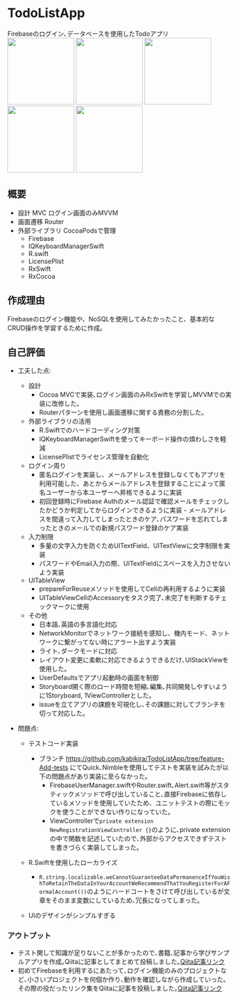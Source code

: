 # TodoListApp
Firebaseのログイン､データベースを使用したTodoアプリ  
<img width="150" src="https://github.com/user-attachments/assets/300cf866-61bf-4520-8c00-f5e68da5dd12">
<img width="150" src="https://github.com/user-attachments/assets/bf73a9b9-4b11-4790-8c8f-6779ee3f5bfb">
<img width="150" src="https://github.com/user-attachments/assets/bf8164b3-db3b-4f43-a364-2ac489527ede">
<img width="150" src="https://github.com/user-attachments/assets/12b6d9c0-4620-4a24-a298-c0be2717a84e">
<img width="150" src="https://github.com/user-attachments/assets/278bc3a5-afad-4a79-9989-308ecab2f191">


## 概要

* 設計 MVC  ログイン画面のみMVVM
* 画面遷移 Router  
* 外部ライブラリ  CocoaPodsで管理
    - Firebase
    - IQKeyboardManagerSwift
    - R.swift
    - LicensePlist
    - RxSwift
    - RxCocoa
## 作成理由
Firebaseのログイン機能や、NoSQLを使用してみたかったこと、基本的なCRUD操作を学習するために作成。  

## 自己評価
- 工夫した点:
	-  設計
		- Cocoa MVCで実装､ログイン画面のみRxSwiftを学習しMVVMでの実装に改修した。
		- Routerパターンを使用し画面遷移に関する責務の分割した｡
	- 外部ライブラリの活用
		- R.Swiftでのハードコーディング対策
		- IQKeyboardManagerSwiftを使ってキーボード操作の煩わしさを軽減
		- LicensePlistでライセンス管理を自動化
	- ログイン周り
		- 匿名ログインを実装し、メールアドレスを登録しなくてもアプリを利用可能した、あとからメールアドレスを登録することによって匿名ユーザーから本ユーザーへ昇格できるように実装
		- 初回登録時にFirebase Authのメール認証で確認メールをチェックしたかどうか判定してからログインできるように実装
                - メールアドレスを間違って入力してしまったときのケア､パスワードを忘れてしまったときのメールでの新規パスワード登録のケア実装
	- 入力制限
		- 多量の文字入力を防ぐためUITextField、UITextViewに文字制限を実装
		- パスワードやEmail入力の際、UITextFieldにスペースを入力させないよう実装
	- UITableView
		- prepareForReuseメソッドを使用してCellの再利用するように実装
		- UITableViewCellのAccessoryをタスク完了､未完了を判断するチェックマークに使用
	- その他
		- 日本語､英語の多言語化対応
  		- NetworkMonitorでネットワーク接続を感知し、機内モード、ネットワークに繋がってない時にアラート出すよう実装
		- ライト､ダークモードに対応
		- レイアウト変更に柔軟に対応できるようできるだけ､UIStackViewを使用した｡
		- UserDefaultsでアプリ起動時の画面を制御
		- Storyboard開く際のロード時間を短縮､編集､共同開発しやすいように1Storyboard, 1ViewControllerとした｡
		- issueを立てアプリの課題を可視化し､その課題に対してブランチを切って対応した｡

- 問題点:
	- テストコード実装
		- ブランチ https://github.com/kabikira/TodoListApp/tree/feature-Add-tests にてQuick､Nimbleを使用してテストを実装を試みたが以下の問題点があり実装に至らなかった｡
			-  FirebaseUserManager.swiftやRouter.swift､Alert.swift等がスタティックメソッドで呼び出していること､直接Firebaseに依存しているメソッドを使用していたため、ユニットテストの際にモックを使うことができない作りになっていた｡
			- ViewControllerで```private extension NewRegistrationViewController {}```のように､private extensionの中で関数を記述していたので､外部からアクセスできずテストを書きづらく実装してしまった｡
	
	- R.Swiftを使用したローカライズ
		- ```R.string.localizable.weCannotGuaranteeDataPermanenceIfYouWishToRetainTheDataInYourAccountWeRecommendThatYouRegisterForAFormalAccount())```のようにハードコートをさけて呼び出しているが文章をそのまま変数にしているため､冗長になってしまった｡
		
	- UIのデザインがシンプルすぎる

### アウトプット

- テスト関して知識が足りないことが多かったので､書籍､記事から学びサンプルアプリを作成｡Qiitaに記事としてまとめて投稿しました｡[Qiita記事リンク](https://qiita.com/Imael/items/75aac8aeff1a310261da) 
- 初めてFirebaseを利用するにあたって､ログイン機能のみのプロジェクトなど､小さいプロジェクトを何個か作り､動作を確認しながら作成していった｡その際の役だったリンク集をQiitaに記事を投稿しました｡[Qiita記事リンク](https://qiita.com/Imael/items/b733ac37c7239a42786b) 
